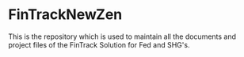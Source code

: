 # FinTrackNewZen
This is the repository which is used to maintain all the documents and project files of the FinTrack Solution for Fed and SHG's.
